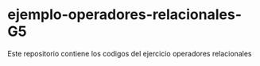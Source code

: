 # ejemplo-operadores-relacionales-G5
Este repositorio contiene los codigos del ejercicio operadores relacionales
